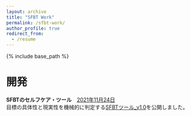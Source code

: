 ```yaml
---
layout: archive
title: "SFBT Work"
permalink: /sfbt-work/
author_profile: true
redirect_from:
  - /resume
---
```


{% include base_path %}


# 開発
**SFBTのセルフケア・ツール**　<u>2021年11月24日</u>  
目標の具体性と現実性を機械的に判定する<a href="https://streamlit-goalcls-sudz64bhwa-an.a.run.app" target="_blank" rel="noopener noreferrer">SFBTツール_v1.0</a>を公開しました。  

